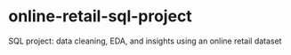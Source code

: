 # online-retail-sql-project
SQL project: data cleaning, EDA, and insights using an online retail dataset

